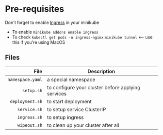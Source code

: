 # Pre-requisites

Don't forget to enable [Ingress](https://kubernetes.io/docs/tasks/access-application-cluster/ingress-minikube/) in your minikube

-   To enable
    `minikube addons enable ingress`
-   To check
    `kubectl get pods -n ingress-nginx`
    `minikube tunnel` <-- use this if you're using MacOS

## Files

|             File | Description                                        |
| ---------------: | -------------------------------------------------- |
| `namespace.yaml` | a special namespace                                |
|       `setup.sh` | to configure your cluster before applying services |
|  `deployment.sh` | to start deployment                                |
|     `service.sh` | to setup service ClusterIP                         |
|     `ingress.sh` | to setup ingress                                   |
|     `wipeout.sh` | to clean up your cluster after all                 |
